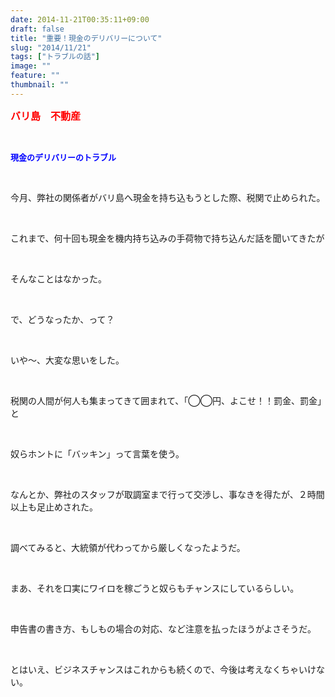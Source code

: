```yaml
---
date: 2014-11-21T00:35:11+09:00
draft: false
title: "重要！現金のデリバリーについて"
slug: "2014/11/21"
tags: ["トラブルの話"]
image: ""
feature: ""
thumbnail: ""
---
```

<p><font color="#ff0000" size="3"><strong>バリ島　不動産</strong></font></p><br/><p><font color="#0000ff" size="2"><strong>現金のデリバリーのトラブル</strong></font></p><br/><p>今月、弊社の関係者がバリ島へ現金を持ち込もうとした際、税関で止められた。</p><br/><p>これまで、何十回も現金を機内持ち込みの手荷物で持ち込んだ話を聞いてきたが</p><br/><p>そんなことはなかった。</p><br/><p>で、どうなったか、って？</p><br/><p>いや～、大変な思いをした。</p><br/><p>税関の人間が何人も集まってきて囲まれて、「◯◯円、よこせ！！罰金、罰金」と</p><br/><p>奴らホントに「バッキン」って言葉を使う。</p><br/><p>なんとか、弊社のスタッフが取調室まで行って交渉し、事なきを得たが、２時間以上も足止めされた。</p><br/><p>調べてみると、大統領が代わってから厳しくなったようだ。</p><br/><p>まあ、それを口実にワイロを稼ごうと奴らもチャンスにしているらしい。</p><br/><p>申告書の書き方、もしもの場合の対応、など注意を払ったほうがよさそうだ。</p><br/><p>とはいえ、ビジネスチャンスはこれからも続くので、今後は考えなくちゃいけない。</p><br/><br/>

